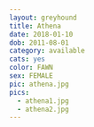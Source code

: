 ```yaml
---
layout: greyhound
title: Athena
date: 2018-01-10
dob: 2011-08-01
category: available
cats: yes
color: FAWN
sex: FEMALE
pic: athena.jpg
pics:
  - athena1.jpg
  - athena2.jpg
---
```

